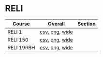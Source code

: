 # RELI

| Course | Overall | Section |
| ------ | ------- | ------- |
| RELI 1 | [csv](https://github.com/UCSD-Historical-Enrollment-Data/2024Fall/blob/main/overall/RELI%201.csv), [png](https://raw.githubusercontent.com/UCSD-Historical-Enrollment-Data/2024Fall/main/plot_overall/RELI%201.png), [wide](https://raw.githubusercontent.com/UCSD-Historical-Enrollment-Data/2024Fall/main/plot_overall_wide/RELI%201.png) |  |
| RELI 150 | [csv](https://github.com/UCSD-Historical-Enrollment-Data/2024Fall/blob/main/overall/RELI%20150.csv), [png](https://raw.githubusercontent.com/UCSD-Historical-Enrollment-Data/2024Fall/main/plot_overall/RELI%20150.png), [wide](https://raw.githubusercontent.com/UCSD-Historical-Enrollment-Data/2024Fall/main/plot_overall_wide/RELI%20150.png) |  |
| RELI 196BH | [csv](https://github.com/UCSD-Historical-Enrollment-Data/2024Fall/blob/main/overall/RELI%20196BH.csv), [png](https://raw.githubusercontent.com/UCSD-Historical-Enrollment-Data/2024Fall/main/plot_overall/RELI%20196BH.png), [wide](https://raw.githubusercontent.com/UCSD-Historical-Enrollment-Data/2024Fall/main/plot_overall_wide/RELI%20196BH.png) |  |
